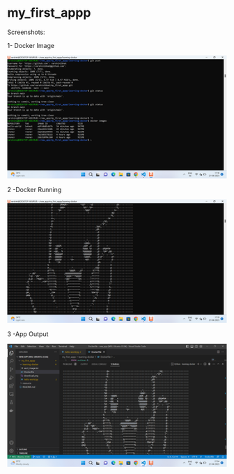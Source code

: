 # my_first_appp
Screenshots:


1- Docker Image

![](Screenshots//1dockerimage.png)

2 -Docker Running

![](Screenshots//1dockerrunning.png)

3 -App Output

![](Screenshots//1appoutput.png)
